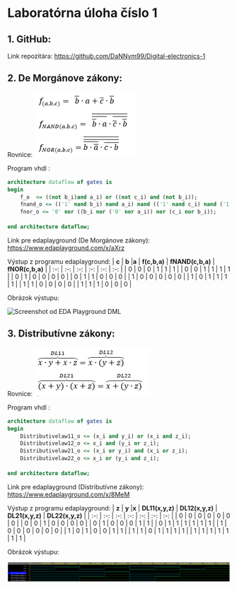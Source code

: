 # Laboratórna úloha číslo 1

## 1. GitHub:

Link repozitára: https://github.com/DaNNym99/Digital-electronics-1

## 2. De Morgánove zákony:

Rovnice:
![Rovnica DL](Images/Rovnice1.png)

Program vhdl :

```vhdl
architecture dataflow of gates is
begin
    f_o  <= ((not b_i)and a_i) or ((not c_i) and (not b_i));
    fnand_o <= (('1' nand b_i) nand a_i) nand (('1' nand c_i) nand ('1' nand b_i));
    fnor_o <= '0' nor ((b_i nor ('0' nor a_i)) nor (c_i nor b_i));

end architecture dataflow;
```

Link pre edaplayground (De Morgánove zákony): https://www.edaplayground.com/x/aXrz

Výstup z programu edaplayground:
| **c** | **b** |**a** | **f(c,b,a)** | **fNAND(c,b,a)** | **fNOR(c,b,a)** |
| :-: | :-: | :-: | :-: | :-: | :-: |
| 0 | 0 | 0 | 1 | 1 | 1 |
| 0 | 0 | 1 | 1 | 1 | 1 |
| 0 | 1 | 0 | 0 | 0 | 0 |
| 0 | 1 | 1 | 0 | 0 | 0 |
| 1 | 0 | 0 | 0 | 0 | 0 |
| 1 | 0 | 1 | 1 | 1 | 1 |
| 1 | 1 | 0 | 0 | 0 | 0 |
| 1 | 1 | 1 | 0 | 0 | 0 |

Obrázok výstupu:

![Screenshot od EDA Playground DML](https://github.com/DaNNym99/Digital-electronics-1/blob/main/Labs/01-gates/Images/DML.PNG)

## 3. Distributívne zákony:

Rovnice:
![Rovnica DL](Images/Rovnice2.png)

Program vhdl :

```vhdl
architecture dataflow of gates is
begin
    Distributivelaw11_o <= (x_i and y_i) or (x_i and z_i);
    Distributivelaw12_o <= x_i and (y_i or z_i);
    Distributivelaw21_o <= (x_i or y_i) and (x_i or z_i);
    Distributivelaw22_o <= x_i or (y_i and z_i);

end architecture dataflow;
```

Link pre edaplayground (Distributívne zákony): https://www.edaplayground.com/x/8MeM

Výstup z programu edaplayground:
| **z** | **y** |**x** | **DL11(x,y,z)** | **DL12(x,y,z)** | **DL21(x,y,z)** | **DL22(x,y,z)** |
| :-: | :-: | :-: | :-: | :-: | :-: | :-: |
| 0 | 0 | 0 | 0 | 0 | 0 | 0 |
| 0 | 0 | 1 | 0 | 0 | 0 | 0 |
| 0 | 1 | 0 | 0 | 0 | 1 | 1 |
| 0 | 1 | 1 | 1 | 1 | 1 | 1 |
| 1 | 0 | 0 | 0 | 0 | 0 | 0 |
| 1 | 0 | 1 | 0 | 0 | 1 | 1 |
| 1 | 1 | 0 | 1 | 1 | 1 | 1 |
| 1 | 1 | 1 | 1 | 1 | 1 | 1 |

Obrázok výstupu:

![Screenshot od EDA Playground DML](Images/DL.png)
